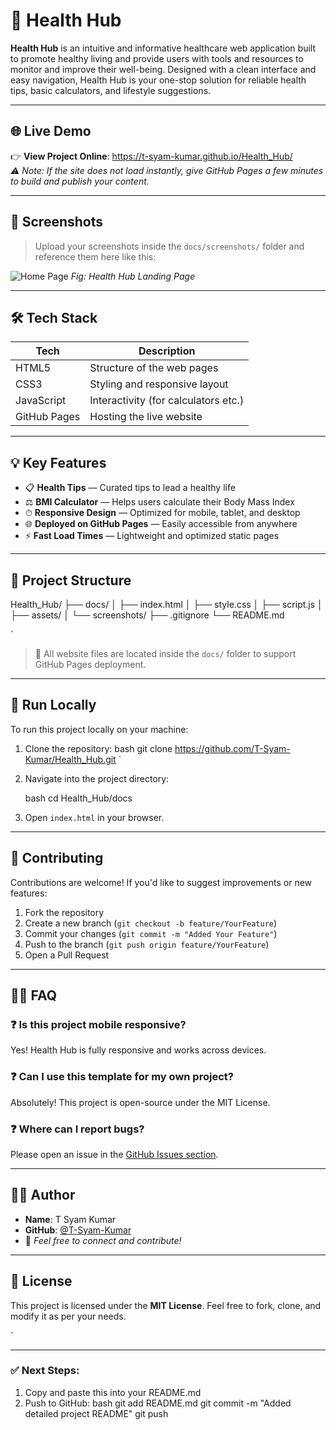 # 🏥 Health Hub

**Health Hub** is an intuitive and informative healthcare web application built to promote healthy living and provide users with tools and resources to monitor and improve their well-being. Designed with a clean interface and easy navigation, Health Hub is your one-stop solution for reliable health tips, basic calculators, and lifestyle suggestions.

---

## 🌐 Live Demo

👉 **View Project Online**: https://t-syam-kumar.github.io/Health_Hub/  
*⚠ Note: If the site does not load instantly, give GitHub Pages a few minutes to build and publish your content.*

---

## 📸 Screenshots

> Upload your screenshots inside the `docs/screenshots/` folder and reference them here like this:

![Home Page](docs/screenshots/homepage.png)
*Fig: Health Hub Landing Page*

---

## 🛠 Tech Stack

| Tech         | Description                       |
|--------------|------------------------------------|
| HTML5        | Structure of the web pages         |
| CSS3         | Styling and responsive layout      |
| JavaScript   | Interactivity (for calculators etc.) |
| GitHub Pages | Hosting the live website           |

---

## 💡 Key Features

- 📋 **Health Tips** — Curated tips to lead a healthy life
- ⚖ **BMI Calculator** — Helps users calculate their Body Mass Index
- ⏱ **Responsive Design** — Optimized for mobile, tablet, and desktop
- 🌐 **Deployed on GitHub Pages** — Easily accessible from anywhere
- ⚡ **Fast Load Times** — Lightweight and optimized static pages

---

## 📁 Project Structure



Health\_Hub/
├── docs/
│   ├── index.html
│   ├── style.css
│   ├── script.js
│   ├── assets/
│   └── screenshots/
├── .gitignore
└── README.md

`

> 📌 All website files are located inside the `docs/` folder to support GitHub Pages deployment.

---

## 🚀 Run Locally

To run this project locally on your machine:

1. Clone the repository:
   bash
   git clone https://github.com/T-Syam-Kumar/Health_Hub.git
`

2. Navigate into the project directory:

   bash
   cd Health_Hub/docs
   

3. Open `index.html` in your browser.

---

## 🤝 Contributing

Contributions are welcome! If you'd like to suggest improvements or new features:

1. Fork the repository
2. Create a new branch (`git checkout -b feature/YourFeature`)
3. Commit your changes (`git commit -m "Added Your Feature"`)
4. Push to the branch (`git push origin feature/YourFeature`)
5. Open a Pull Request

---

## 🙋‍♂ FAQ

### ❓ Is this project mobile responsive?

Yes! Health Hub is fully responsive and works across devices.

### ❓ Can I use this template for my own project?

Absolutely! This project is open-source under the MIT License.

### ❓ Where can I report bugs?

Please open an issue in the [GitHub Issues section](https://github.com/T-Syam-Kumar/Health_Hub/issues).

---

## 👨‍💻 Author

* **Name**: T Syam Kumar
* **GitHub**: [@T-Syam-Kumar](https://github.com/T-Syam-Kumar)
* 💌 *Feel free to connect and contribute!*

---

## 📃 License

This project is licensed under the **MIT License**.
Feel free to fork, clone, and modify it as per your needs.

`

---

### ✅ Next Steps:
1. Copy and paste this into your README.md
2. Push to GitHub:
   bash
   git add README.md
   git commit -m "Added detailed project README"
   git push
